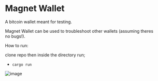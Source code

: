 # Magnet Wallet

A bitcoin wallet meant for testing.

Magnet Wallet can be used to troubleshoot other wallets (assuming theres no bugs!).

How to run:

clone repo then inside the directory run;

 - `cargo run`
 
 ![image](https://user-images.githubusercontent.com/32387851/218624460-d2d804d5-d7da-4c67-aeff-38c59b5ac46d.png)
